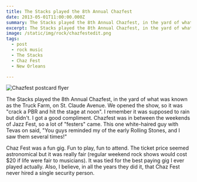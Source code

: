 ```yaml
---
title: The Stacks played the 8th Annual Chazfest
date: 2013-05-01T11:00:00.000Z
summary: The Stacks played the 8th Annual Chazfest, in the yard of what was known as the Truck Farm, on St. Claude Avenue. 
excerpt: The Stacks played the 8th Annual Chazfest, in the yard of what was known as the Truck Farm, on St. Claude Avenue. 
image: /static/img/rock/chazfestedit.png 
tags:
  - post 
  - rock music
  - The Stacks
  - Chaz Fest
  - New Orleans

---
```


![Chazfest postcard flyer](/static/img/rock/chazfestedit.png "Chazfest postcard flyer")

The Stacks played the 8th Annual Chazfest, in the yard of what was known as the Truck Farm, on St. Claude Avenue. We opened the show, so it was "crack a PBR and hit the stage at noon". I remember it was supposed to rain but didn't. I got a good compliment. Chazfest was in between the weekends of Jazz Fest, so a lot of "festers" came. This one white-haired guy with Tevas on said, "You guys reminded my of the early Rolling Stones, and I saw them several times!"

Chaz Fest was a fun gig. Fun to play, fun to attend. The ticket price seemed astronomical but it was really fair (regular weekend rock shows would cost $20 if life were fair to musicians). It was tied for the best paying gig I ever played actually. Also, I believe, in all the years they did it, that Chaz Fest never hired a single security person. 